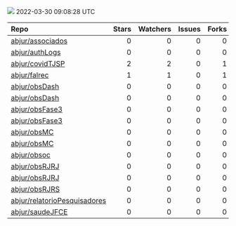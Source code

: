 ![](https://github.com/abjur/abjStatus/workflows/Render%20Status/badge.svg)
2022-03-30 09:08:28 UTC

| Repo                                                                            |  Stars|  Watchers|  Issues|  Forks| Status                                                                                                                                                          | Commit                                                                                                                                                            |
|:--------------------------------------------------------------------------------|------:|---------:|-------:|------:|:----------------------------------------------------------------------------------------------------------------------------------------------------------------|:------------------------------------------------------------------------------------------------------------------------------------------------------------------|
| [abjur/associados](https://github.com/abjur/associados)                         |      0|         0|       0|      0| [![](https://github.com/abjur/associados/workflows/deploy/badge.svg)](https://github.com/abjur/associados/actions/runs/1989734689)                              | <a href="https://github.com/abjur/associados/commit/d136b44890fe809559c8cb45f4cfc69db8b1ec50" title="Merge pull request #1 from abjur/levantamentos">d136b4</a>   |
| [abjur/authLogs](https://github.com/abjur/authLogs)                             |      0|         0|       0|      0| [![](https://github.com/abjur/authLogs/workflows/update/badge.svg)](https://github.com/abjur/authLogs/actions/runs/2062236064)                                  | <a href="https://github.com/abjur/authLogs/commit/7a0354cf7930567baa3d0118cb246f8ad10839cb" title="Update data">7a0354</a>                                        |
| [abjur/covidTJSP](https://github.com/abjur/covidTJSP)                           |      2|         2|       0|      1| [![](https://github.com/abjur/covidTJSP/workflows/update-data/badge.svg)](https://github.com/abjur/covidTJSP/actions/runs/2062906362)                           | <a href="https://github.com/abjur/covidTJSP/commit/d1178a28abfba0ddf604af6e65d67b46018e55cd" title="Update data">d1178a</a>                                       |
| [abjur/falrec](https://github.com/abjur/falrec)                                 |      1|         1|       0|      1| [![](https://github.com/abjur/falrec/workflows/update-data/badge.svg)](https://github.com/abjur/falrec/actions/runs/2046878733)                                 | <a href="https://github.com/abjur/falrec/commit/7cf7f350f89e8ffaee48cbeff85f2892c41780b2" title="Update data">7cf7f3</a>                                          |
| [abjur/obsDash](https://github.com/abjur/obsDash)                               |      0|         0|       0|      0| [![](https://github.com/abjur/obsDash/workflows/deploy-app/badge.svg)](https://github.com/abjur/obsDash/actions/runs/2059173367)                                | <a href="https://github.com/abjur/obsDash/commit/3e456c2aca49250ac73b97a2c34a824c9c028184" title="Atualiza as bases para o arrumar o box de falências">3e456c</a> |
| [abjur/obsDash](https://github.com/abjur/obsDash)                               |      0|         0|       0|      0| [![](https://github.com/abjur/obsDash/workflows/deploy-app/badge.svg)](https://github.com/abjur/obsDash/actions/runs/2054787464)                                | <a href="https://github.com/abjur/obsDash/commit/8617e11ecf2742d7a92bcb480f540a989251ef9b" title="testando tirar o markdown daqui">8617e1</a>                     |
| [abjur/obsFase3](https://github.com/abjur/obsFase3)                             |      0|         0|       0|      0| [![](https://github.com/abjur/obsFase3/workflows/deploy/badge.svg)](https://github.com/abjur/obsFase3/actions/runs/2060503912)                                  | <a href="https://github.com/abjur/obsFase3/commit/78f81a35f70c8dfde3cda7a0754a0eb949038b5c" title="correção 2006 para 2005">78f81a</a>                            |
| [abjur/obsFase3](https://github.com/abjur/obsFase3)                             |      0|         0|       0|      0| [![](https://github.com/abjur/obsFase3/workflows/update-data/badge.svg)](https://github.com/abjur/obsFase3/actions/runs/2046626796)                             | <a href="https://github.com/abjur/obsFase3/commit/98e701482c7017195fb9297ae50e8106b949b2cb" title="Update data">98e701</a>                                        |
| [abjur/obsMC](https://github.com/abjur/obsMC)                                   |      0|         0|       0|      0| [![](https://github.com/abjur/obsMC/workflows/deploy/badge.svg)](https://github.com/abjur/obsMC/actions/runs/1994791586)                                        | <a href="https://github.com/abjur/obsMC/commit/767258bd0303b51515a0f8052ee4c51854bfab8f" title="Cria função para converter arquivos em googledrive">767258</a>    |
| [abjur/obsMC](https://github.com/abjur/obsMC)                                   |      0|         0|       0|      0| [![](https://github.com/abjur/obsMC/workflows/update-data/badge.svg)](https://github.com/abjur/obsMC/actions/runs/1914284217)                                   | <a href="https://github.com/abjur/obsMC/commit/e9bd52992043dc41d3460c3f5997d3df05986815" title="Ajustes no update-data">e9bd52</a>                                |
| [abjur/obsoc](https://github.com/abjur/obsoc)                                   |      0|         0|       0|      0| [![](https://github.com/abjur/obsoc/workflows/deploy/badge.svg)](https://github.com/abjur/obsoc/actions/runs/1900660306)                                        | <a href="https://github.com/abjur/obsoc/commit/f54f9255a787c225ef2fdbc1afc5ed98b98690aa" title="ajustes no update-data">f54f92</a>                                |
| [abjur/obsRJRJ](https://github.com/abjur/obsRJRJ)                               |      0|         0|       0|      0| [![](https://github.com/abjur/obsRJRJ/workflows/deploy/badge.svg)](https://github.com/abjur/obsRJRJ/actions/runs/2055746473)                                    | <a href="https://github.com/abjur/obsRJRJ/commit/9564f467eccfc0d543fe72e16e83f1ba8e12edcb" title="atualiza base de inconsistencias">9564f4</a>                    |
| [abjur/obsRJRJ](https://github.com/abjur/obsRJRJ)                               |      0|         0|       0|      0| [![](https://github.com/abjur/obsRJRJ/workflows/update-data/badge.svg)](https://github.com/abjur/obsRJRJ/actions/runs/1779159302)                               | <a href="https://github.com/abjur/obsRJRJ/commit/137aa0a857aa44233e5d29d76a355a207eaf30a7" title="Update update-data.yaml">137aa0</a>                             |
| [abjur/obsRJRS](https://github.com/abjur/obsRJRS)                               |      0|         0|       0|      0| [![](https://github.com/abjur/obsRJRS/workflows/deploy/badge.svg)](https://github.com/abjur/obsRJRS/actions/runs/1831313776)                                    | <a href="https://github.com/abjur/obsRJRS/commit/de577944952f2b64bc58021d073c201077602e1b" title="tirar o captcha">de5779</a>                                     |
| [abjur/relatorioPesquisadores](https://github.com/abjur/relatorioPesquisadores) |      0|         0|       0|      0| [![](https://github.com/abjur/relatorioPesquisadores/workflows/update-data/badge.svg)](https://github.com/abjur/relatorioPesquisadores/actions/runs/2050956898) | <a href="https://github.com/abjur/relatorioPesquisadores/commit/725f6fa0f3c9a425bbc56743d100d2c973bd876f" title="Update data">725f6f</a>                          |
| [abjur/saudeJFCE](https://github.com/abjur/saudeJFCE)                           |      0|         0|       0|      0| [![](https://github.com/abjur/saudeJFCE/workflows/deploy/badge.svg)](https://github.com/abjur/saudeJFCE/actions/runs/2017459382)                                | <a href="https://github.com/abjur/saudeJFCE/commit/fe7372f4f131257b43a92cd63f8517954989833e" title="correção nomes_colunas (linha 70)">fe7372</a>                 |


